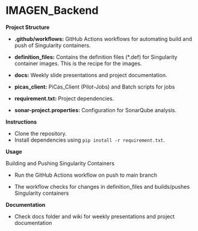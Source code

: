 # IMAGEN_Backend

**Project Structure**

- **.github/workflows:** GitHub Actions workflows for automating build and push of Singularity containers.

- **definition_files:** Contains the definition files (*.def) for Singularity container images. This is the recipe for the images.

- **docs:** Weekly slide presentations and project documentation.

- **picas_client:** PiCas_Client (Pilot-Jobs) and Batch scripts for jobs

- **requirement.txt:** Project dependencies.

- **sonar-project.properties:** Configuration for SonarQube analysis.
  
**Instructions**

- Clone the repository.
- Install dependencies using `pip install -r requirement.txt`.

**Usage**

Building and Pushing Singularity Containers

- Run the GitHub Actions workflow on push to main branch

- The workflow checks for changes in definition_files and builds/pushes Singularity containers

**Documentation**

- Check docs folder and wiki for weekly presentations and project documentation
